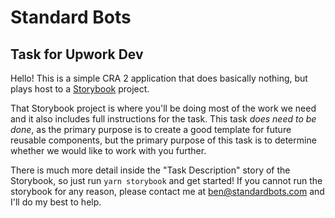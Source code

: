 # Standard Bots

## Task for Upwork Dev

Hello! This is a simple CRA 2 application that does basically nothing, but plays host to a [Storybook](https://github.com/storybooks/storybook) project.

That Storybook project is where you'll be doing most of the work we need and it also includes full instructions for the task. This task *does need to be done*, as the primary purpose is to create a good template for future reusable components, but the primary purpose of this task is to determine whether we would like to work with you further.

There is much more detail inside the "Task Description" story of the Storybook, so just run `yarn storybook` and get started! If you cannot run the storybook for any reason, please contact me at ben@standardbots.com and I'll do my best to help.
